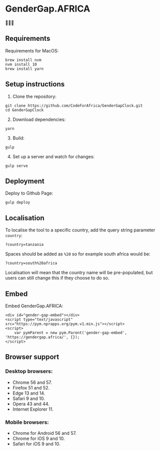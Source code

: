 # GenderGap.AFRICA

🙎🏾⏰


## Requirements

Requirements for MacOS:

```
brew install nvm
nvm install 10
brew install yarn
```

## Setup instructions

1) Clone the repository:

```
git clone https://github.com/CodeForAfrica/GenderGapClock.git
cd GenderGapClock
```

2) Download dependencies:

```
yarn
```

3) Build:

```
gulp
```

4) Set up a server and watch for changes:

```
gulp serve
```

## Deployment

Deploy to Github Page:

```
gulp deploy
```

## Localisation

To localise the tool to a specific country, add the query string parameter `country`:

```
?country=tanzania
```

Spaces should be added as `%20` so for example south africa would be:

```
?country=south%20africa
```

Localisation will mean that the country name will be pre-populated, but users can still change this if they choose to do so.

## Embed

Embed GenderGap.AFRICA:

```
<div id="gender-gap-embed"></div>
<script type="text/javascript" src="https://pym.nprapps.org/pym.v1.min.js"></script>
<script>
    var pymParent = new pym.Parent('gender-gap-embed', 'https://gendergap.africa/', {});
</script>
```


## Browser support

### Desktop browsers:

+ Chrome 56 and 57.
+ Firefox 51 and 52.
+ Edge 13 and 14.
+ Safari 9 and 10.
+ Opera 43 and 44.
+ Internet Explorer 11.

### Mobile browsers:

+ Chrome for Android 56 and 57.
+ Chrome for iOS 9 and 10.
+ Safari for iOS 9 and 10.
